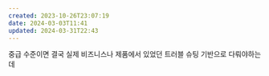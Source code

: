 ```yaml
---
created: 2023-10-26T23:07:19
date: 2024-03-03T11:41
updated: 2024-03-31T22:43
---
```

중급 수준이면 결국 실제 비즈니스나 제품에서 있었던 트러블 슈팅 기반으로 다뤄야하는데